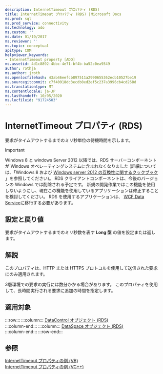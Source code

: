 ```yaml
---
description: InternetTimeout プロパティ (RDS)
title: InternetTimeout プロパティ (RDS) |Microsoft Docs
ms.prod: sql
ms.prod_service: connectivity
ms.technology: ado
ms.custom: ''
ms.date: 01/19/2017
ms.reviewer: ''
ms.topic: conceptual
apitype: COM
helpviewer_keywords:
- InternetTimeout property [ADO]
ms.assetid: 4d1c8892-4bbc-4e71-bf4b-ba52c0ea9549
author: rothja
ms.author: jroth
ms.openlocfilehash: 43ab46eefcb897511a2990655362ecb10527be19
ms.sourcegitcommit: c7f40918dc3ecdb0ed2ef5c237a3996cb4cd268d
ms.translationtype: MT
ms.contentlocale: ja-JP
ms.lasthandoff: 10/05/2020
ms.locfileid: "91724503"
---
```

# <a name="internettimeout-property-rds"></a>InternetTimeout プロパティ (RDS)
要求がタイムアウトするまでのミリ秒単位の待機時間を示します。  
  
> [!IMPORTANT]
>  Windows 8 と windows Server 2012 以降では、RDS サーバーコンポーネントが Windows オペレーティングシステムに含まれなくなりました (詳細については、「Windows 8 および [Windows server 2012 の互換性に関するクックブック](https://www.microsoft.com/download/details.aspx?id=27416) 」を参照してください)。 RDS クライアントコンポーネントは、今後のバージョンの Windows では削除される予定です。 新規の開発作業ではこの機能を使用しないようにし、現在この機能を使用しているアプリケーションは修正することを検討してください。 RDS を使用するアプリケーションは、 [WCF Data Service](/dotnet/framework/wcf/)に移行する必要があります。  
  
## <a name="settings-and-return-values"></a>設定と戻り値  
 要求がタイムアウトするまでのミリ秒数を表す **Long 型** の値を設定または返します。  
  
## <a name="remarks"></a>解説  
 このプロパティは、HTTP または HTTPS プロトコルを使用して送信された要求にのみ適用されます。  
  
 3層環境での要求の実行には数分かかる場合があります。 このプロパティを使用して、長時間実行される要求に追加の時間を指定します。  
  
## <a name="applies-to"></a>適用対象  

:::row:::
    :::column:::
        [DataControl オブジェクト (RDS)](./datacontrol-object-rds.md)  
    :::column-end:::
    :::column:::
        [DataSpace オブジェクト (RDS)](./dataspace-object-rds.md)  
    :::column-end:::
:::row-end:::

## <a name="see-also"></a>参照  
 [InternetTimeout プロパティの例 (VB)](./internettimeout-property-example-vb.md)   
 [InternetTimeout プロパティの例 (VC++)](./internettimeout-property-example-vc.md)